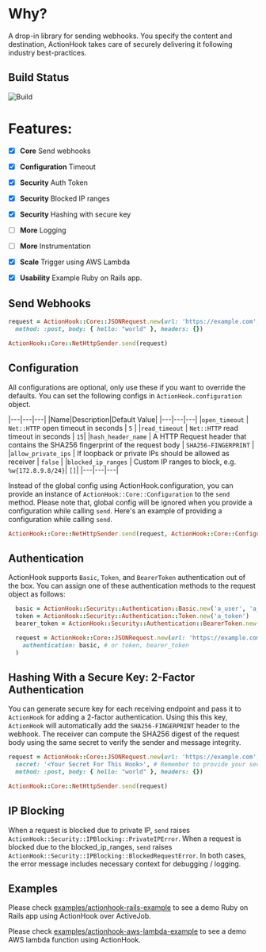 # Why?

A drop-in library for sending webhooks. You specify the content and
destination, ActionHook takes care of securely delivering it following industry
best-practices.


## Build Status

![Build](https://github.com/smsohan/actionhook/workflows/Ruby/badge.svg)

# Features:

- [x] **Core** Send webhooks
- [x] **Configuration** Timeout
- [x] **Security** Auth Token
- [x] **Security** Blocked IP ranges
- [x] **Security** Hashing with secure key
- [ ] **More** Logging
- [ ] **More** Instrumentation
- [x] **Scale** Trigger using AWS Lambda
- [x] **Usability** Example Ruby on Rails app.


## Send Webhooks

```ruby
request = ActionHook::Core::JSONRequest.new(url: 'https://example.com',
  method: :post, body: { hello: "world" }, headers: {})

ActionHook::Core::NetHttpSender.send(request)
```

## Configuration

All configurations are optional, only use these if you want to override the defaults.
You can set the following configs in `ActionHook.configuration` object.

|---|---|---|
|Name|Description|Default Value|
|---|---|---|
|`open_timeout` | `Net::HTTP` open timeout in seconds | `5` |
|`read_timeout` | `Net::HTTP` read timeout in seconds | `15`|
|`hash_header_name` | A HTTP Request header that contains the SHA256 fingerprint of the request body | `SHA256-FINGERPRINT` |
|`allow_private_ips` | If loopback or private IPs should be allowed as receiver | `false` |
|`blocked_ip_ranges` | Custom IP ranges to block, e.g. `%w{172.8.9.8/24}`| `[]`|
|---|---|---|

Instead of the global config using ActionHook.configuration, you can provide an instance of `ActionHook::Core::Configuration` to the `send` method. Please note that, global config will be ignored when you provide a configuration while calling `send`. Here's an example of providing a configuration while calling `send`.

```ruby
ActionHook::Core::NetHttpSender.send(request, ActionHook::Core::Configuration.new)
```

## Authentication

ActionHook supports `Basic`, `Token`, and `BearerToken` authentication out of the box. You can assign one of these authentication methods to the request object as follows:

```ruby
  basic = ActionHook::Security::Authentication::Basic.new('a_user', 'a_pass')
  token = ActionHook::Security::Authentication::Token.new('a_token')
  bearer_token = ActionHook::Security::Authentication::BearerToken.new('a_bearer_token')

  request = ActionHook::Core::JSONRequest.new(url: 'https://example.com',
    authentication: basic, # or token, bearer_token
  )
```

## Hashing With a Secure Key: 2-Factor Authentication

You can generate secure key for each receiving endpoint and pass it to `ActionHook`
for adding a 2-factor authentication. Using this this key, `ActionHook` will automatically add the `SHA256-FINGERPRINT` header to the webhook. The receiver can compute the SHA256 digest of the request body using the same secret to verify the sender and message integrity.

```ruby
request = ActionHook::Core::JSONRequest.new(url: 'https://example.com',
  secret: '<Your Secret For This Hook>', # Remember to provide your secret
  method: :post, body: { hello: "world" }, headers: {})

ActionHook::Core::NetHttpSender.send(request)
```

## IP Blocking

When a request is blocked due to private IP, `send` raises `ActionHook::Security::IPBlocking::PrivateIPError`.
When a request is blocked due to the blocked_ip_ranges, `send` raises `ActionHook::Security::IPBlocking::BlockedRequestError`.
In both cases, the error message includes necessary context for debugging / logging.

## Examples

Please check [examples/actionhook-rails-example](examples/actionhook-rails-example) to see a demo Ruby on Rails app using ActionHook over ActiveJob.

Please check [examples/actionhook-aws-lambda-example](examples/actionhook-aws-lambda-example) to see a demo AWS lambda function using ActionHook.